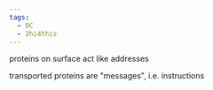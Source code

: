 ```yaml
---
tags:
  - OC
  - 2hi4this
---
```

proteins on surface act like addresses

transported proteins are "messages", i.e. instructions

